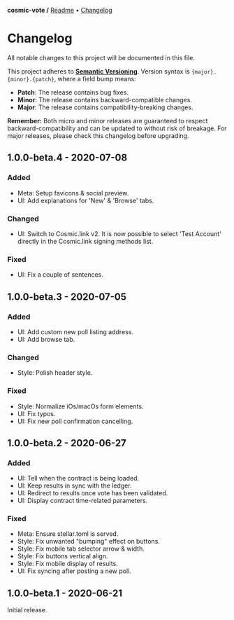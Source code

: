 **cosmic-vote /**
[Readme](https://cosmic.vote)
• [Changelog](https://cosmic.vote/CHANGELOG)

# Changelog

All notable changes to this project will be documented in this file.

This project adheres to **[Semantic
Versioning](https://semver.org/spec/v2.0.0.html)**. Version syntax is
`{major}.{minor}.{patch}`, where a field bump means:

- **Patch**: The release contains bug fixes.
- **Minor**: The release contains backward-compatible changes.
- **Major**: The release contains compatibility-breaking changes.

**Remember:** Both micro and minor releases are guaranteed to respect
backward-compatibility and can be updated to without risk of breakage. For major
releases, please check this changelog before upgrading.

## 1.0.0-beta.4 - 2020-07-08

### Added

- Meta: Setup favicons & social preview.
- UI: Add explanations for 'New' & 'Browse' tabs.

### Changed

- UI: Switch to Cosmic.link v2. It is now possible to select 'Test Account'
  directly in the Cosmic.link signing methods list.

### Fixed

- UI: Fix a couple of sentences.

## 1.0.0-beta.3 - 2020-07-05

### Added

- UI: Add custom new poll listing address.
- UI: Add browse tab.

### Changed

- Style: Polish header style.

### Fixed

- Style: Normalize iOs/macOs form elements.
- UI: Fix typos.
- UI: Fix new poll confirmation cancelling.

## 1.0.0-beta.2 - 2020-06-27

### Added

- UI: Tell when the contract is being loaded.
- UI: Keep results in sync with the ledger.
- UI: Redirect to results once vote has been validated.
- UI: Display contract time-related parameters.

### Fixed

- Meta: Ensure stellar.toml is served.
- Style: Fix unwanted "bumping" effect on buttons.
- Style: Fix mobile tab selector arrow & width.
- Style: Fix buttons vertical align.
- Style: Fix mobile display of results.
- UI: Fix syncing after posting a new poll.

## 1.0.0-beta.1 - 2020-06-21

Initial release.
